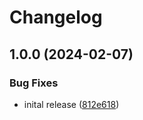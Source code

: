 # Changelog

## 1.0.0 (2024-02-07)


### Bug Fixes

* inital release ([812e618](https://github.com/shanehull/shed/commit/812e61805e05ab73475e36bc54b371fbe1b881b1))
